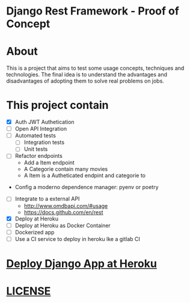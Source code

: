 # Django Rest Framework - Proof of Concept

# About

This is a project that aims to test some usage concepts, techniques and technologies. The final idea is to understand the advantages and disadvantages of adopting them to solve real problems on jobs.

# This project contain

- [X] Auth JWT Authetication
- [ ] Open API Integration
- [ ] Automated tests
    - [ ] Integration tests
    - [ ] Unit tests
- [ ] Refactor endpoints
    - Add a Item endpoint
    - A Categorie contain many movies
    - A Item is a Autheticated endpint and categorie to
- Config a moderno dependence manager: pyenv or poetry
- [ ] Integrate to a external API
    - http://www.omdbapi.com/#usage
    - https://docs.github.com/en/rest
- [X] Deploy at Heroku
- [ ] Deploy at Heroku as Docker Container
- [ ] Dockerized app
- [ ] Use a CI service to deploy in heroku lke a gitlab CI

# [Deploy Django App at Heroku](docs/deploy-django-app-at-heroku.md)

# [LICENSE](COPYING)
